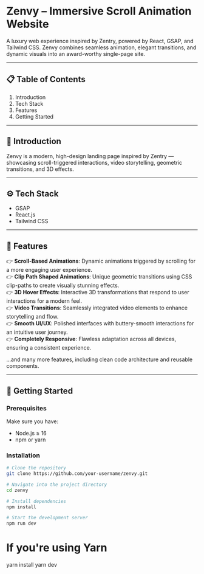 # Zenvy – Immersive Scroll Animation Website

A luxury web experience inspired by Zentry, powered by React, GSAP, and Tailwind CSS. Zenvy combines seamless animation, elegant transitions, and dynamic visuals into an award-worthy single-page site.

---

## 📋 Table of Contents

1. Introduction
2. Tech Stack
3. Features
4. Getting Started

---

## 🤖 Introduction

Zenvy is a modern, high-design landing page inspired by Zentry — showcasing scroll-triggered interactions, video storytelling, geometric transitions, and 3D effects.

---

## ⚙️ Tech Stack

- GSAP
- React.js
- Tailwind CSS

---

## 🌟 Features

👉 **Scroll-Based Animations**: Dynamic animations triggered by scrolling for a more engaging user experience.  
👉 **Clip Path Shaped Animations**: Unique geometric transitions using CSS clip-paths to create visually stunning effects.  
👉 **3D Hover Effects**: Interactive 3D transformations that respond to user interactions for a modern feel.  
👉 **Video Transitions**: Seamlessly integrated video elements to enhance storytelling and flow.  
👉 **Smooth UI/UX**: Polished interfaces with buttery-smooth interactions for an intuitive user journey.  
👉 **Completely Responsive**: Flawless adaptation across all devices, ensuring a consistent experience.

...and many more features, including clean code architecture and reusable components.

---

## 🚀 Getting Started

### Prerequisites

Make sure you have:

- Node.js ≥ 16
- npm or yarn

### Installation

```bash
# Clone the repository
git clone https://github.com/your-username/zenvy.git

# Navigate into the project directory
cd zenvy

# Install dependencies
npm install

# Start the development server
npm run dev
```

# If you're using Yarn

yarn install
yarn dev
